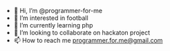 - 👋 Hi, I’m @programmer-for-me
- 👀 I’m interested in football
- 🌱 I’m currently learning php
- 💞️ I’m looking to collaborate on hackaton project
- 📫 How to reach me programmer.for.me@gmail.com

<!---
programmer-for-me/programmer-for-me is a ✨ special ✨ repository because its `README.md` (this file) appears on your GitHub profile.
You can click the Preview link to take a look at your changes.
--->
